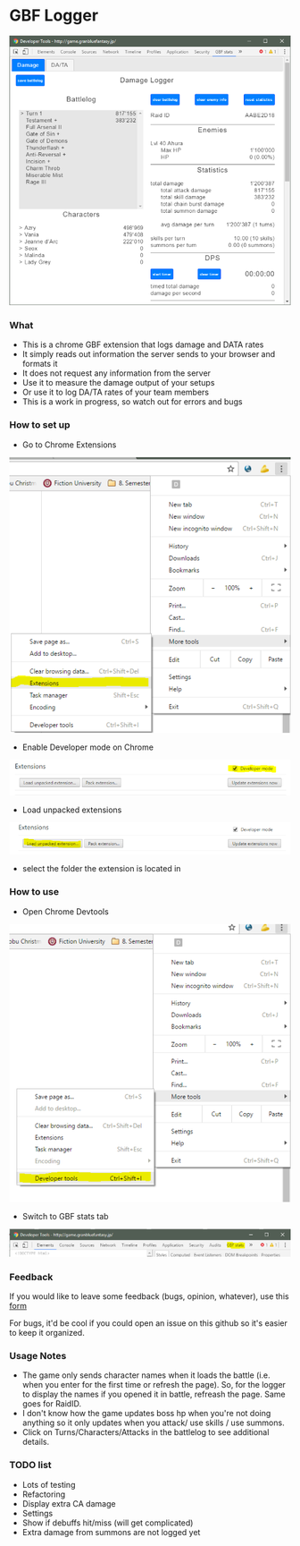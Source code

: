# GBF Logger #
![Sneak peak](https://github.com/Azryth/gbf-extension/blob/images/images/damageLogger.PNG?raw=true "Sneak Peak")
### What ###

* This is a chrome GBF extension that logs damage and DATA rates
* It simply reads out information the server sends to your browser and formats it
* It does not request any information from the server
* Use it to measure the damage output of your setups
* Or use it to log DA/TA rates of your team members
* This is a work in progress, so watch out for errors and bugs

### How to set up ###

* Go to Chrome Extensions

![Chrome Extensions](https://github.com/Azryth/gbf-extension/blob/images/images/chromeExtensions.PNG?raw=true "Chrome Extensions")

* Enable Developer mode on Chrome

![Enable Devmode](https://github.com/Azryth/gbf-extension/blob/images/images/extensionsDevmode.PNG?raw=true "Enable Devmode")
* Load unpacked extensions

![Load Extension](https://github.com/Azryth/gbf-extension/blob/images/images/loadExtension.PNG?raw=true "Load Extension")
* select the folder the extension is located in

### How to use ###

* Open Chrome Devtools

![Open Devtools](https://github.com/Azryth/gbf-extension/blob/images/images/devtools.PNG?raw=true "Open Devtools")
* Switch to GBF stats tab

![Switch Tabs](https://github.com/Azryth/gbf-extension/blob/images/images/devtoolsTab.PNG?raw=true "Switch Tabs")
### Feedback ###

If you would like to leave some feedback (bugs, opinion, whatever), use this [form](https://docs.google.com/forms/d/e/1FAIpQLSfhruGYJ6cnb4V8rY85WR3LYyJOs0cfIISMhzttRWSdJ8BkuA/viewform)

For bugs, it'd be cool if you could open an issue on this github so it's easier to keep it organized.

### Usage Notes ###

* The game only sends character names when it loads the battle (i.e. when you enter for the first time or refresh the page). So, for the logger to display the names if you opened it in battle, refreash the page. Same goes for RaidID.
* I don't know how the game updates boss hp when you're not doing anything so it only updates when you attack/ use skills / use summons.
* Click on Turns/Characters/Attacks in the battlelog to see additional details.

### TODO list ###

* Lots of testing
* Refactoring
* Display extra CA damage
* Settings
* Show if debuffs hit/miss (will get complicated)
* Extra damage from summons are not logged yet